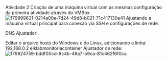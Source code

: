 Atividade 2
Criação de uma máquina virtual com as mesmas configuraçào da primeira atividade através do VMBox:![179999631-0214a00e-7d24-49d8-b021-71c417130e41](https://user-images.githubusercontent.com/109623573/180073966-bc539089-2d69-4d9e-b7b4-8962e44ff632.png)
Ajustando a máquina virtual principal para conexão via SSH e configurações de rede:

DNS Ajustador:

Editar o arquivo hosts do Windows e do Linux, adicionando a linha: 192.168.0.2 elklabmonitoriacontainer
Ajustador de rede:![179824759-bddf00cd-9c4b-48a7-b9ca-81c462f6f0ca](https://user-images.githubusercontent.com/109623573/180074406-a7f0d192-1dd6-4f90-8abf-7ba1e78e1d84.png)
